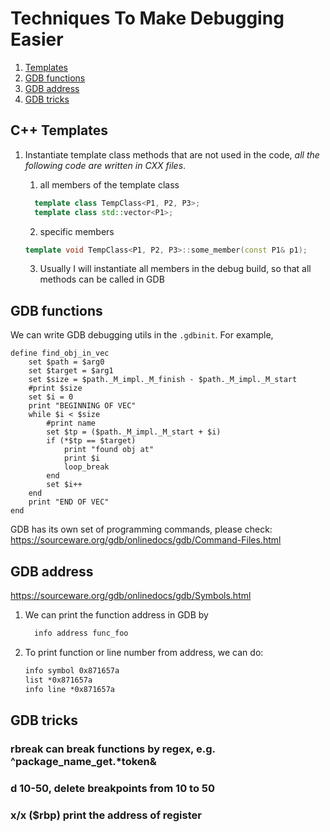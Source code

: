 # Techniques To Make Debugging Easier
1. [Templates](#temp)
2. [GDB functions](#gdb_function)
3. [GDB address](#gdb_address)
4. [GDB tricks](#gdb_tricks)

## <a name="temp"/>C++ Templates
1. Instantiate template class methods that are not used in the code, *all the following code are written in CXX files*.

    1. all members of the template class
    ```c++
      template class TempClass<P1, P2, P3>;
      template class std::vector<P1>;
    ```
  
    2. specific members
    ```c++
    template void TempClass<P1, P2, P3>::some_member(const P1& p1);
    ```
  
    3. Usually I will instantiate all members in the debug build, so that all methods can be called in GDB
  
## <a name="gdb_function"/>GDB functions
We can write GDB debugging utils in the `.gdbinit`. For example,
```make
define find_obj_in_vec 
    set $path = $arg0
    set $target = $arg1
    set $size = $path._M_impl._M_finish - $path._M_impl._M_start
    #print $size
    set $i = 0
    print "BEGINNING OF VEC"
    while $i < $size
        #print name
        set $tp = ($path._M_impl._M_start + $i)
        if (*$tp == $target)
            print "found obj at"
            print $i
            loop_break
        end
        set $i++
    end
    print "END OF VEC"
end
```
GDB has its own set of programming commands, please check:
https://sourceware.org/gdb/onlinedocs/gdb/Command-Files.html

## <a name="gdb_address"/>GDB address
https://sourceware.org/gdb/onlinedocs/gdb/Symbols.html
1. We can print the function address in GDB by
    ```makefile
      info address func_foo
    ```
2. To print function or line number from address, we can do:
    ```makefile
    info symbol 0x871657a
    list *0x871657a
    info line *0x871657a
    ```
## <a name="gdb_tricks"/>GDB tricks
### rbreak can break functions by regex, e.g. ^package_name_get.*token&
### d 10-50, delete breakpoints from 10 to 50
### x/x ($rbp) print the address of register
